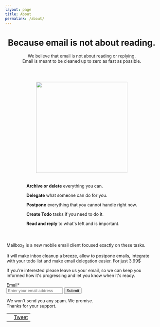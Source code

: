 ```yaml
---
layout: page
title: About
permalink: /about/
---
```


<div id="about" class=" page-content post-content container">
  <div style="text-align: center">
    <h1>Because email is not about reading.</h1>
    <p>We believe that email is not about reading or replying.
      <br> Email is meant to be cleaned up to zero as fast as possible.</p>
      </div>
      <div style="margin: 60px 0 40px 0;" class="row">
        <div style="text-align: center; margin: auto;" class="col-md-4">
          <img src="{{ site.github.url }}/img/phone.png" height="300px">
        </div>
        <div class="col-md-8 center" style="text-align: center; margin: 20px 0">
          <div style="text-align: left; display: inline-block; vertical-align: middle;" >
            <p><b>Archive or delete</b> <span class='text-smaller'>everything you can.</span></p>
            <p><b>Delegate</b> <span class='text-smaller'>what someone can do for you.</span></p>
            <p><b>Postpone</b> <span class='text-smaller'>everything that you cannot handle right now.</span></p>
            <p><b>Create Todo</b> <span class='text-smaller'>tasks if you need to do it.</span></p>
            <p><b>Read and reply</b> <span class='text-smaller'>to what's left and is important.</span></p>
          </div>
        </div>
      </div>
    <div>
    <div style="margin-left: 5px; margin-right: 5px;">
    <p>Mailbox<sub>2</sub> is a new mobile email client focused exactly on these tasks.</p>
      <p>It will make inbox cleanup a breeze, allow to postpone emails,
      integrate with your todo list and make email delegation easier. For just 3.99$</p>
      <p>If you're interested please leave us your email, so we can keep you informed how it's progressing and let you know when it's ready.</p>
      </div>
  </div>
  <div class="email-form" style="margin-left: 5px; margin-right: 5px;">
  <form action="https://docs.google.com/forms/d/1D3b-eK8GzMmofru08ncKm_TKU4OEoL1JQ0YgsisOFk8/formResponse?embedded=true" method="POST" id="ss-form" target="_self" onsubmit="">
  <div>Email<span class="asterisk">*</span></div>
  <div><input type="email" name="entry.186563952" id="entry_186563952" dsize="30" required placeholder="Enter your email address">

  <input type="hidden" name="draftResponse" value="[,,&quot;-6278033538162919265&quot;]">
  <input type="hidden" name="pageHistory" value="0">
  <input type="hidden" name="fvv" value="0">
  <input type="hidden" name="fbzx" value="-6278033538162919265">
  <input type="submit" name="submit" value="Submit" id="ss-submit" class="contact-submit">
  </form>
  </div>
  <div style="margin-top: 5px;">
  We won't send you any spam. We promise.<br>
  ​Thanks for your support.
  </div>
  <div class="social-share">
  <div class="social-share">
    <table>
      <tr>
        <td class="share-button">
          <div class="fb-share-button" data-href="http://www.mailbox2app.com/" data-layout="button"></div>
        </td>
        <td class="share-button"> <a href="https://twitter.com/share" class="twitter-share-button" data-text="Check out Mailbox2 - App to go trough your mailbox in seconds again." data-hashtags="mailbox">Tweet</a>
        </td>
      </tr>
    </table>
    <script>
      ! function(d, s, id) {
        var js, fjs = d.getElementsByTagName(s)[0],
          p = /^http:/.test(d.location) ? 'http' : 'https';
        if (!d.getElementById(id)) {
          js = d.createElement(s);
          js.id = id;
          js.src = p + '://platform.twitter.com/widgets.js';
          fjs.parentNode.insertBefore(js, fjs);
        }
      }(document, 'script', 'twitter-wjs');
    </script>
  </div>
</div>
</div>
